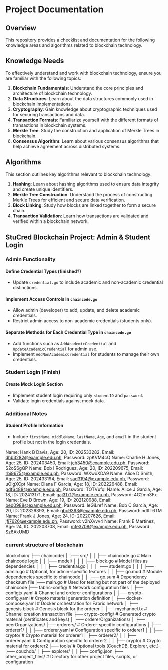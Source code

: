 # Project Documentation

## Overview

This repository provides a checklist and documentation for the following knowledge areas and algorithms related to blockchain technology.

## Knowledge Needs

To effectively understand and work with blockchain technology, ensure you are familiar with the following topics:

1. **Blockchain Fundamentals**: Understand the core principles and architecture of blockchain technology.
2. **Data Structures**: Learn about the data structures commonly used in blockchain implementations.
3. **Cryptography**: Gain knowledge about cryptographic techniques used for securing transactions and data.
4. **Transaction Formats**: Familiarize yourself with the different formats of transactions in blockchain systems.
5. **Merkle Tree**: Study the construction and application of Merkle Trees in blockchain.
6. **Consensus Algorithm**: Learn about various consensus algorithms that help achieve agreement across distributed systems.

## Algorithms

This section outlines key algorithms relevant to blockchain technology:

1. **Hashing**: Learn about hashing algorithms used to ensure data integrity and create unique identifiers.
2. **Merkle Tree Construction**: Understand the process of constructing Merkle Trees for efficient and secure data verification.
3. **Block Linking**: Study how blocks are linked together to form a secure chain.
4. **Transaction Validation**: Learn how transactions are validated and verified within a blockchain network.




## StuCred Blockchain Project: Admin & Student Login

### Admin Functionality

#### Define Credential Types (finished?)
- Update `credential.go` to include academic and non-academic credential distinctions.

#### Implement Access Controls in `chaincode.go`
- Allow admin (developer) to add, update, and delete academic credentials.
- Restrict admin access to non-academic credentials (students only).

#### Separate Methods for Each Credential Type in `chaincode.go`
- Add functions such as `AddAcademicCredential` and `UpdateAcademicCredential` for admin use.
- Implement `AddNonAcademicCredential` for students to manage their own credentials.

### Student Login (Finish)

#### Create Mock Login Section
- Implement student login requiring only `studentID` and `password`.
- Validate login credentials against mock data.

### Additional Notes

#### Student Profile Information
- Include `firstName`, `middleName`, `lastName`, `Age`, and `email` in the student profile but not in the login credentials.


Name: Hank B Davis, Age: 20, ID: 202533282, Email: dhb3282@example.edu.ph, Password: zpKVM4cQ
Name: Charlie H Jones, Age: 25, ID: 202403450, Email: jch3450@example.edu.ph, Password: S2oS6gQP
Name: Bob I Rodriguez, Age: 20, ID: 202209675, Email: rbi9675@example.edu.ph, Password: WXwoXDA9
Name: Alice D Smith, Age: 25, ID: 202433194, Email: sad3194@example.edu.ph, Password: uOlgXCpt
Name: Diana F Garcia, Age: 18, ID: 202226488, Email: gdf6488@example.edu.ph, Password: TOTVufqI
Name: Alice J Garcia, Age: 18, ID: 202413171, Email: gaj3171@example.edu.ph, Password: 4G2mn3Fx
Name: Eve D Brown, Age: 19, ID: 202120988, Email: bed0988@example.edu.ph, Password: IeGiLref
Name: Bob C Garcia, Age: 20, ID: 202329393, Email: gbc9393@example.edu.ph, Password: ndIfT6TM
Name: Frank J Jones, Age: 24, ID: 202207626, Email: jfj7626@example.edu.ph, Password: v2hXvvv4
Name: Frank E Martinez, Age: 24, ID: 202203708, Email: mfe3708@example.edu.ph, Password: Sz6AkUMD


### current structure of blockchain
blockchain/
├── chaincode/
│   ├── src/
│   │   ├── chaincode.go         # Main chaincode logic
│   │   ├── model/
│   │   │   ├── block.go         # Model files as dependencies
│   │   │   ├── credential.go
│   │   │   ├── student.go
│   │   │   ├── admin.go         # Optional, for admin-specific features
│   │   ├── go.mod               # Module dependencies specific to chaincode
│   │   ├── go.sum               # Dependency checksum file
├── main.go                      # Used for testing but not part of the deployed chaincode
├── fabric-config/               # Network configuration files
│   ├── configtx.yaml            # Channel and orderer configurations
│   ├── crypto-config.yaml       # Crypto material generation definition
│   ├── docker-compose.yaml      # Docker orchestration for Fabric network
│   ├── genesis.block            # Genesis block for the orderer
│   ├── mychannel.tx             # Channel creation transaction file
├── crypto-config/               # Generated crypto material (certificates and keys)
│   ├── ordererOrganizations/
│   ├── peerOrganizations/
├── orderers/                    # Orderer-specific configurations
│   ├── orderer1/
│   │   ├── orderer.yaml         # Configuration specific to orderer1
│   │   ├── crypto/              # Crypto material for orderer1
│   ├── orderer2/
│   │   ├── orderer.yaml         # Configuration specific to orderer2
│   │   ├── crypto/              # Crypto material for orderer2
├── tools/                       # Optional tools (CouchDB, Explorer, etc.)
│   ├── couchdb/
│   ├── explorer/
│   │   ├── config.json
├── other_project_files/         # Directory for other project files, scripts, or configuration


